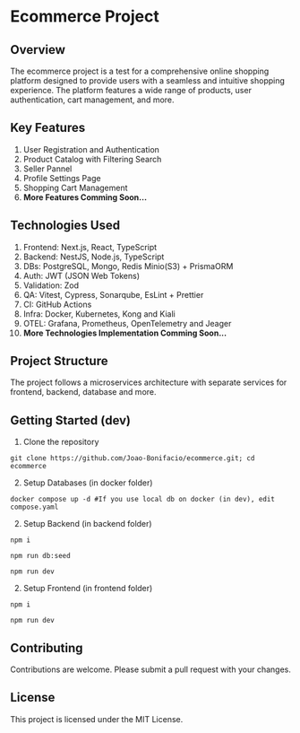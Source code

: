 # Ecommerce Project

## Overview
The ecommerce project is a test for a comprehensive online shopping platform designed to provide users with a seamless and intuitive shopping experience. The platform features a wide range of products, user authentication, cart management, and more.

## Key Features
1. User Registration and Authentication
2. Product Catalog with Filtering Search
3. Seller Pannel
4. Profile Settings Page
5. Shopping Cart Management
6. __More Features Comming Soon...__

## Technologies Used
1. Frontend: Next.js, React, TypeScript
2. Backend: NestJS, Node.js, TypeScript
3. DBs: PostgreSQL, Mongo, Redis Minio(S3) + PrismaORM
4. Auth: JWT (JSON Web Tokens)
5. Validation: Zod
6. QA: Vitest, Cypress, Sonarqube, EsLint + Prettier
7. CI: GitHub Actions
8. Infra: Docker, Kubernetes, Kong and Kiali
9. OTEL: Grafana, Prometheus, OpenTelemetry and Jeager
10. __More  Technologies Implementation Comming Soon...__

## Project Structure
The project follows a microservices architecture with separate services for frontend, backend, database and more.

## Getting Started (dev)
1. Clone the repository 
```
git clone https://github.com/Joao-Bonifacio/ecommerce.git; cd ecommerce
```

2. Setup Databases (in docker folder)
```
docker compose up -d #If you use local db on docker (in dev), edit compose.yaml
```

2. Setup Backend (in backend folder)
```
npm i
```

```
npm run db:seed
```

```
npm run dev
```

2. Setup Frontend (in frontend folder)
```
npm i
```

```
npm run dev
```

## Contributing
Contributions are welcome. Please submit a pull request with your changes.

## License
This project is licensed under the MIT License.